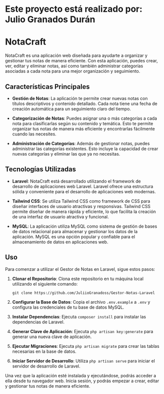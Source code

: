 # Este proyecto está realizado por: Julio Granados Durán
# NotaCraft

NotaCraft es una aplicación web diseñada para ayudarte a organizar y gestionar tus notas de manera eficiente. Con esta aplicación, puedes crear, ver, editar y eliminar notas, así como también administrar categorías asociadas a cada nota para una mejor organización y seguimiento.

## Características Principales

- **Gestión de Notas**: La aplicación te permite crear nuevas notas con títulos descriptivos y contenido detallado. Cada nota tiene una fecha de creación automática para un seguimiento claro del tiempo.

- **Categorización de Notas**: Puedes asignar una o más categorías a cada nota para clasificarlas según su contenido y temática. Esto te permite organizar tus notas de manera más eficiente y encontrarlas fácilmente cuando las necesites.

- **Administración de Categorías**: Además de gestionar notas, puedes administrar las categorías existentes. Esto incluye la capacidad de crear nuevas categorías y eliminar las que ya no necesitas.

## Tecnologías Utilizadas

- **Laravel**: NotaCraft está desarrollado utilizando el framework de desarrollo de aplicaciones web Laravel. Laravel ofrece una estructura sólida y conveniente para el desarrollo de aplicaciones web modernas.

- **Tailwind CSS**: Se utiliza Tailwind CSS como framework de CSS para diseñar interfaces de usuario atractivas y responsivas. Tailwind CSS permite diseñar de manera rápida y eficiente, lo que facilita la creación de una interfaz de usuario atractiva y funcional.

- **MySQL**: La aplicación utiliza MySQL como sistema de gestión de bases de datos relacional para almacenar y gestionar los datos de la aplicación. MySQL es una opción popular y confiable para el almacenamiento de datos en aplicaciones web.

## Uso

Para comenzar a utilizar el Gestor de Notas en Laravel, sigue estos pasos:

1. **Clonar el Repositorio**: Clona este repositorio en tu máquina local utilizando el siguiente comando:

    ```
    git clone https://github.com/JuliioGranadoss/Gestor-Notas-Laravel
    ```

2. **Configurar la Base de Datos**: Copia el archivo `.env.example` a `.env` y configura las credenciales de tu base de datos MySQL.

3. **Instalar Dependencias**: Ejecuta `composer install` para instalar las dependencias de Laravel.

4. **Generar Clave de Aplicación**: Ejecuta `php artisan key:generate` para generar una nueva clave de aplicación.

5. **Ejecutar Migraciones**: Ejecuta `php artisan migrate` para crear las tablas necesarias en la base de datos.

6. **Iniciar Servidor de Desarrollo**: Utiliza `php artisan serve` para iniciar el servidor de desarrollo de Laravel.

Una vez que la aplicación esté instalada y ejecutándose, podrás acceder a ella desde tu navegador web. Inicia sesión, y podrás empezar a crear, editar y gestionar tus notas de manera eficiente.

